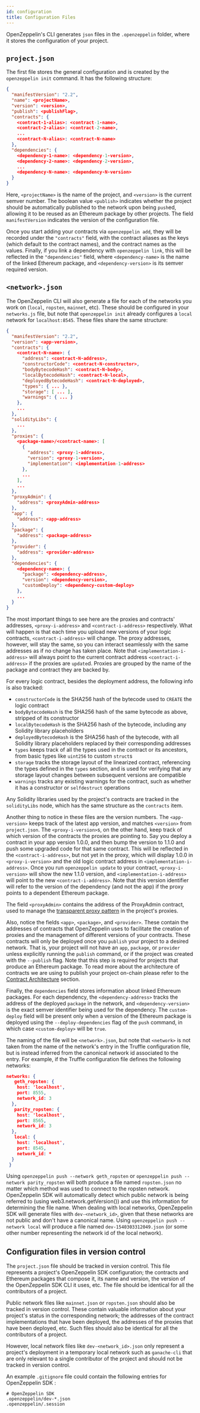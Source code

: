 ```yaml
---
id: configuration
title: Configuration Files
---
```


OpenZeppelin's CLI generates `json` files in the `.openzeppelin` folder, where it stores the configuration of your project.

## `project.json`

The first file stores the general configuration and is created by the `openzeppelin init` command. It has the following structure:

```json
{
  "manifestVersion": "2.2",
  "name": <projectName>,
  "version": <version>,
  "publish": <publishFlag>,
  "contracts": {
    <contract-1-alias>: <contract-1-name>,
    <contract-2-alias>: <contract-2-name>,
    ...
    <contract-N-alias>: <contract-N-name>
  },
  "dependencies": {
    <dependency-1-name>: <dependency-1-version>,
    <dependency-2-name>: <dependency-2-version>,
    ...
    <dependency-N-name>: <dependency-N-version>
  }
}
```

Here, `<projectName>` is the name of the project, and `<version>` is the current semver number. The boolean value `<publish>` indicates whether the project should be automatically published to the network upon being `push`ed, allowing it to be reused as an Ethereum package by other projects. The field `manifestVersion` indicates the version of the configuration file.

Once you start adding your contracts via `openzeppelin add`, they will be recorded under the `"contracts"` field, with the contract aliases as the keys (which default to the contract names), and the contract names as the values. Finally, if you link a dependency with `openzeppelin link`, this will be reflected in the `"dependencies"` field, where `<dependency-name>` is the name of the linked Ethereum package, and `<dependency-version>` is its semver required version.


## `<network>.json`
The OpenZeppelin CLI will also generate a file for each of the networks you work on (`local`, `ropsten`, `mainnet`, etc). These should be configured in your `networks.js` file, but note that `openzeppelin init` already configures a `local` network for `localhost:8545`. These files share the same structure:

```json
{
  "manifestVersion": "2.2",
  "version": <app-version>,
  "contracts": {
    <contract-N-name>: {
      "address": <contract-N-address>,
      "constructorCode": <contract-N-constructor>,
      "bodyBytecodeHash": <contract-N-body>,
      "localBytecodeHash": <contract-N-local>,
      "deployedBytecodeHash": <contract-N-deployed>,
      "types": { ... },
      "storage": [ ... ],
      "warnings": { ... }
    },
    ...
  },
  "solidityLibs": {
    ...
  },
  "proxies": {
    <package-name>/<contract-name>: [
      {
        "address": <proxy-1-address>,
        "version": <proxy-1-version>,
        "implementation": <implementation-1-address>
      },
      ...
    ],
    ...
  },
  "proxyAdmin": {
    "address": <proxyAdmin-address>
  },
  "app": {
    "address": <app-address>
  },
  "package": {
    "address": <package-address>
  },
  "provider": {
    "address": <provider-address>
  },
  "dependencies": {
    <dependency-name>: {
      "package": <dependency-address>,
      "version": <dependency-version>,
      "customDeploy": <dependency-custom-deploy>
    },
    ...
  }
}
```

The most important things to see here are the proxies and contracts' addresses, `<proxy-i-address>` and `<contract-i-address>` respectively. What will happen is that each time you upload new versions of your logic contracts, `<contract-i-address>` will change. The proxy addresses, however, will stay the same, so you can interact seamlessly with the same addresses as if no change has taken place. Note that `<implementation-i-address>` will always point to the current contract address `<contract-i-address>` if the proxies are `update`d. Proxies are grouped by the name of the package and contract they are backed by.

For every logic contract, besides the deployment address, the following info is also tracked:
- `constructorCode` is the SHA256 hash of the bytecode used to `CREATE` the logic contract
- `bodyBytecodeHash` is the SHA256 hash of the same bytecode as above, stripped of its constructor
- `localBytecodeHash` is the SHA256 hash of the bytecode, including any Solidity library placeholders
- `deployedBytecodeHash` is the SHA256 hash of the bytecode, with all Solidity library placeholders replaced by their corresponding addresses
- `types` keeps track of all the types used in the contract or its ancestors, from basic types like `uint256` to custom `struct`s
- `storage` tracks the storage layout of the linearized contract, referencing the types defined in the `types` section, and is used for verifying that any storage layout changes between subsequent versions are compatible
- `warnings` tracks any existing warnings for the contract, such as whether it has a constructor or `selfdestruct` operations

Any Solidity libraries used by the project's contracts are tracked in the `solidityLibs` node, which has the same structure as the `contracts` item.

Another thing to notice in these files are the version numbers. The `<app-version>` keeps track of the latest app version, and matches `<version>` from `project.json`. The `<proxy-i-version>`s, on the other hand, keep track of which version of the contracts the proxies are pointing to. Say you deploy a contract in your app version 1.0.0, and then bump the version to 1.1.0 and push some upgraded code for that same contract. This will be reflected in the `<contract-i-address>`, but not yet in the proxy, which will display 1.0.0 in `<proxy-i-version>` and the old logic contract address in `<implementation-i-address>`. Once you run `openzeppelin update` to your contract, `<proxy-i-version>` will show the new 1.1.0 version, and `<implementation-i-address>` will point to the new `<contract-i-address>`. Note that this version identifier will refer to the version of the dependency (and not the app) if the proxy points to a dependent Ethereum package.

The field `<proxyAdmin>` contains the address of the ProxyAdmin contract, used to manage the [transparent proxy pattern](pattern#transparent-proxies-and-function-clashes) in the project's proxies.

Also, notice the fields `<app>`, `<package>`, and `<provider>`. These contain the addresses of contracts that OpenZeppelin uses to facilitate the creation of proxies and the management of different versions of your contracts. These contracts will only be deployed once you `publish` your project to a desired network. That is, your project will not have an `app`, `package`, or `provider` unless explicitly running the `publish` command, or if the project was created with the `--publish` flag. Note that this step is required for projects that produce an Ethereum package. To read more about the architecture of contracts we are using to publish your project on-chain please refer to the [Contract Architecture](architecture) section.

Finally, the `dependencies` field stores information about linked Ethereum packages. For each dependency, the `<dependency-address>` tracks the address of the deployed `package` in the network, and `<dependency-version>` is the exact semver identifier being used for the dependency. The `custom-deploy` field will be present only when a version of the Ethereum package is deployed using the `--deploy-dependencies` flag of the `push` command, in which case `<custom-deploy>` will be `true`.

The naming of the file will be `<network>.json`, but note that `<network>` is not taken from the name of the network's entry in the Truffle configuration file, but is instead inferred from the canonical network id associated to the entry. For example, if the Truffle configuration file defines the following networks:

```json
networks: {
   geth_ropsten: {
    host: 'localhost',
    port: 8555,
    network_id: 3
  },
   parity_ropsten: {
    host: 'localhost',
    port: 8565,
    network_id: 3
  },
   local: {
    host: 'localhost',
    port: 8545,
    network_id: *
  }
 }
```
 Using `openzeppelin push --network geth_ropsten` or `openzeppelin push --network parity_ropsten` will both produce a file named `ropsten.json` no matter which method was used to connect to the ropsten network. OpenZeppelin SDK will automatically detect which public network is being referred to (using web3.network.getVersion()) and use this information for determining the file name.
 When dealing with local networks, OpenZeppelin SDK will generate files with `dev-<network_id>`, given that these networks are not public and don't have a canonical name. Using `openzeppelin push --network local` will produce a file named `dev-1540303312049.json` (or some other number representing the network id of the local network).

## Configuration files in version control

The `project.json` file should be tracked in version control. This file represents a project's OpenZeppelin SDK configuration; the contracts and Ethereum packages that compose it, its name and version, the version of the OpenZeppelin SDK CLI it uses, etc. The file should be identical for all the contributors of a project.

Public network files like `mainnet.json` or `ropsten.json` should also be tracked in version control. These contain valuable information about your project's status in the corresponding network; the addresses of the contract implementations that have been deployed, the addresses of the proxies that have been deployed, etc. Such files should also be identical for all the contributors of a project.

However, local network files like `dev-<network_id>.json` only represent a project's deployment in a temporary local network such as `ganache-cli` that are only relevant to a single contributor of the project and should not be tracked in version control.

An example `.gitignore` file could contain the following entries for OpenZeppelin SDK :

```
# OpenZeppelin SDK
.openzeppelin/dev-*.json
.openzeppelin/.session
```
